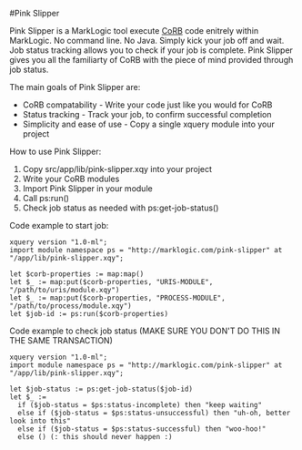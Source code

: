 #Pink Slipper

Pink Slipper is a MarkLogic tool execute [CoRB](https://github.com/marklogic/corb2) code enitrely within MarkLogic.  No command line.  No Java.  Simply kick your job off and wait.  Job status tracking allows you to check if your job is complete.  Pink Slipper gives you all the familiarty of CoRB with the piece of mind provided through job status.

The main goals of Pink Slipper are:

* CoRB compatability - Write your code just like you would for CoRB
* Status tracking - Track your job, to confirm successful completion
* Simplicity and ease of use - Copy a single xquery module into your project

How to use Pink Slipper:

1. Copy src/app/lib/pink-slipper.xqy into your project
2. Write your CoRB modules
3. Import Pink Slipper in your module
4. Call ps:run()
5. Check job status as needed with ps:get-job-status()

Code example to start job:
```XQuery
xquery version "1.0-ml";
import module namespace ps = "http://marklogic.com/pink-slipper" at "/app/lib/pink-slipper.xqy";

let $corb-properties := map:map()
let $_ := map:put($corb-properties, "URIS-MODULE", "/path/to/uris/module.xqy")
let $_ := map:put($corb-properties, "PROCESS-MODULE", "/path/to/process/module.xqy")
let $job-id := ps:run($corb-properties)
```

Code example to check job status (MAKE SURE YOU DON'T DO THIS IN THE SAME TRANSACTION)
```XQuery
xquery version "1.0-ml";
import module namespace ps = "http://marklogic.com/pink-slipper" at "/app/lib/pink-slipper.xqy";

let $job-status := ps:get-job-status($job-id)
let $_ :=
  if ($job-status = $ps:status-incomplete) then "keep waiting"
  else if ($job-status = $ps:status-unsuccessful) then "uh-oh, better look into this"
  else if ($job-status = $ps:status-successful) then "woo-hoo!"
  else () (: this should never happen :)
```
